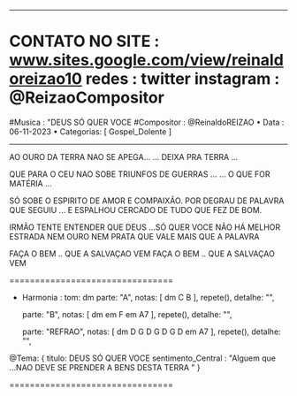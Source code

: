 
-----------------------------------------
CONTATO NO SITE : www.sites.google.com/view/reinaldoreizao10
redes : twitter instagram : @ReizaoCompositor
===
#Musica : "DEUS SÓ QUER VOCE
#Compositor : @ReinaldoREIZAO
• Data :  06-11-2023
• Categorias: [ Gospel_Dolente ]

-----------------------------------------

AO OURO DA TERRA NAO SE APEGA...
... DEIXA PRA TERRA ...

QUE PARA O CEU NAO SOBE TRIUNFOS DE GUERRAS ...
... O QUE FOR MATÉRIA ...

SÓ SOBE O ESPIRITO DE AMOR E COMPAIXÃO.
POR DEGRAU DE PALAVRA QUE SEGUIU ... E ESPALHOU
CERCADO DE TUDO QUE FEZ DE BOM.

IRMÃO TENTE ENTENDER
QUE DEUS ...SÓ QUER VOCE
NÃO HÁ MELHOR ESTRADA
NEM OURO NEM PRATA
QUE VALE MAIS QUE A PALAVRA

FAÇA O BEM .. QUE A SALVAÇAO VEM
FAÇA O BEM .. QUE A SALVAÇAO VEM

================================

* Harmonia :
    tom: dm
    parte: "A", notas: [ dm C B ], repete(), detalhe: "",

    parte: "B", notas: [ dm em F em A7 ], repete(), detalhe: "",

    parte: "REFRAO", notas: [ dm D G D G D G D em A7  ], repete(), detalhe: "",

@Tema: {
  titulo: DEUS SÓ QUER VOCE
  sentimento_Central : "Alguem que ...NAO DEVE SE PRENDER A BENS DESTA TERRA "
}


================================

